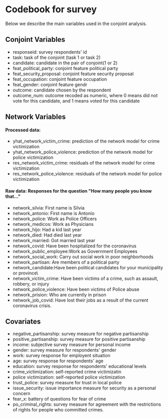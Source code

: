 # Codebook for survey 

Below we describe the main variables used in the conjoint analysis. 

## Conjoint Variables

- responseid: survey respondents' id
- task: task of the conjoint (task 1 or task 2)
- candidate: candidate in the pair of conjoint(1 or 2)
- feat_political_party: conjoint feature political party
- feat_security_proposal: conjoint feature security proposal
- feat_occupation: conjoint feature occupation
- feat_gender: conjoint feature gendr
- outcome: candidate chosen by the respondent
- outcome_num: outcome recoded as numeric, where 0 means did not vote for this candidate, and 1 means                 voted for this candidate

## Network Variables

#### Processed data:

- yhat_network_victim_crime: prediction of the network model for crime victimization
- yhat_network_police_violence: prediction of the network model for police victimization
- res_network_victim_crime: residuals of the network model for crime victimization
- res_network_police_violence: residuals of the network model for police victimization

#### Raw data: Responses for the question "How many people you know that..."

- network_silvia: First name is Silvia 
- network_antonio: First name is Antonio
- network_police: Work as Police Officers
- network_medicos: Work as Physicians
- network_hijo:  Had a kid last year        
- network_died:   Had died last year       
- network_married: Got married last year
- network_covid: Have been hospitalized for the coronavirus
- network_public_employee:Work as Government Employees
- network_social_work: Carry out social work in poor neighborhoods
- network_partisan: Are members of a political party
- network_candidate:Have been political candidates for your municipality or province\
- network_victim_crime:  Have been victims of a crime, such as assault, robbery, or injury
- network_police_violence: Have been victims of Police abuse
- network_prision: Who are currently in prison
- network_job_covid: Have lost their jobs as a result of the current coronavirus crisis.

## Covariates

- negative_partisanship: survey measure for negative partisanship
- positive_partisanship: survey measure for positive partisanship
- income: subjective survey measure for personal income
- gender: survey measure for respondents' gender
- work: survey response for employent situation
- age: survey response for respondents' age
- education: survey response for respondents' educational levels
- crime_victimization: self-reported crime victimizatin
- police victimization: self-reported police victimization
- trust_police: survey measure for trust in local police
- issue_security: issue importance measure for security as a personal concern
- fear_x: battery of questions for fear of crime
- po_criminal_rights: survey measure for agreement with the restrictions of rights for people who committed crimes. 

